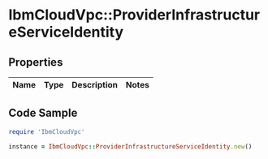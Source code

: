 # IbmCloudVpc::ProviderInfrastructureServiceIdentity

## Properties

Name | Type | Description | Notes
------------ | ------------- | ------------- | -------------

## Code Sample

```ruby
require 'IbmCloudVpc'

instance = IbmCloudVpc::ProviderInfrastructureServiceIdentity.new()
```


